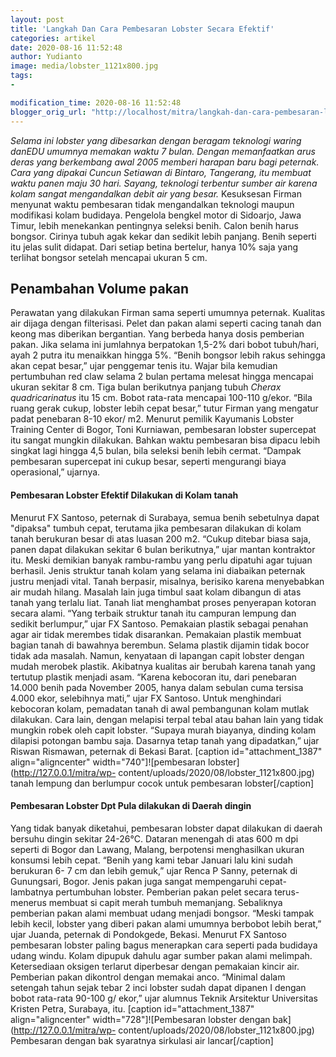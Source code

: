 ```yaml
---
layout: post
title: 'Langkah Dan Cara Pembesaran Lobster Secara Efektif'
categories: artikel
date: 2020-08-16 11:52:48
author: Yudianto
image: media/lobster_1121x800.jpg
tags:
- 

modification_time: 2020-08-16 11:52:48
blogger_orig_url: "http://localhost/mitra/langkah-dan-cara-pembesaran-lobster.html"
---
```


_Selama ini lobster yang dibesarkan dengan beragam teknologi waring danEDU
umumnya memakan waktu 7 bulan. Dengan memanfaatkan arus deras yang berkembang
awal 2005 memberi harapan baru bagi peternak. Cara yang dipakai Cuncun
Setiawan di Bintaro, Tangerang, itu membuat waktu panen maju 30 hari. Sayang,
teknologi terbentur sumber air karena kolam sangat mengandalkan debit air yang
besar._ Kesuksesan Firman menyunat waktu pembesaran tidak mengandalkan
teknologi maupun modifikasi kolam budidaya. Pengelola bengkel motor di
Sidoarjo, Jawa Timur, lebih menekankan pentingnya seleksi benih. Calon benih
harus bongsor. Cirinya tubuh agak kekar dan sedikit lebih panjang. Benih
seperti itu jelas sulit didapat. Dari setiap betina bertelur, hanya 10% saja
yang terlihat bongsor setelah mencapai ukuran 5 cm.

## Penambahan Volume pakan

Perawatan yang dilakukan Firman sama seperti umumnya peternak. Kualitas air
dijaga dengan filterisasi. Pelet dan pakan alami seperti cacing tanah dan
keong mas diberikan bergantian. Yang berbeda hanya dosis pemberian pakan. Jika
selama ini jumlahnya berpatokan 1,5-2% dari bobot tubuh/hari, ayah 2 putra itu
menaikkan hingga 5%. “Benih bongsor lebih rakus sehingga akan cepat besar,”
ujar penggemar tenis itu. Wajar bila kemudian pertumbuhan red claw selama 2
bulan pertama melesat hingga mencapai ukuran sekitar 8 cm. Tiga bulan
berikutnya panjang tubuh _Cherax quadricarinatus_ itu 15 cm. Bobot rata-rata
mencapai 100-110 g/ekor. “Bila ruang gerak cukup, lobster lebih cepat besar,”
tutur Firman yang mengatur padat penebaran 8-10 ekor/ m2. Menurut pemilik
Kayumanis Lobster Training Center di Bogor, Toni Kurniawan, pembesaran lobster
supercepat itu sangat mungkin dilakukan. Bahkan waktu pembesaran bisa dipacu
lebih singkat lagi hingga 4,5 bulan, bila seleksi benih lebih cermat. “Dampak
pembesaran supercepat ini cukup besar, seperti mengurangi biaya operasional,”
ujarnya.

#### Pembesaran Lobster Efektif Dilakukan di Kolam tanah

Menurut FX Santoso, peternak di Surabaya, semua benih sebetulnya dapat
"dipaksa" tumbuh cepat, terutama jika pembesaran dilakukan di kolam tanah
berukuran besar di atas luasan 200 m2. “Cukup ditebar biasa saja, panen dapat
dilakukan sekitar 6 bulan berikutnya,” ujar mantan kontraktor itu. Meski
demikian banyak rambu-rambu yang perlu dipatuhi agar tujuan berhasil. Jenis
struktur tanah kolam yang selama ini diabaikan peternak justru menjadi vital.
Tanah berpasir, misalnya, berisiko karena menyebabkan air mudah hilang.
Masalah lain juga timbul saat kolam dibangun di atas tanah yang terlalu liat.
Tanah liat menghambat proses penyerapan kotoran secara alami. “Yang terbaik
struktur tanah itu campuran lempung dan sedikit berlumpur,” ujar FX Santoso.
Pemakaian plastik sebagai penahan agar air tidak merembes tidak disarankan.
Pemakaian plastik membuat bagian tanah di bawahnya berembun. Selama plastik
dijamin tidak bocor tidak ada masalah. Namun, kenyataan di lapangan capit
lobster dengan mudah merobek plastik. Akibatnya kualitas air berubah karena
tanah yang tertutup plastik menjadi asam. “Karena kebocoran itu, dari
penebaran 14.000 benih pada November 2005, hanya dalam sebulan cuma tersisa
4.000 ekor, selebihnya mati,” ujar FX Santoso. Untuk menghindari kebocoran
kolam, pemadatan tanah di awal pembangunan kolam mutlak dilakukan. Cara lain,
dengan melapisi terpal tebal atau bahan lain yang tidak mungkin robek oleh
capit lobster. “Supaya murah biayanya, dinding kolam dilapisi potongan bambu
saja. Dasarnya tetap tanah yang dipadatkan,” ujar Riswan Rismawan, peternak di
Bekasi Barat. [caption id="attachment_1387" align="aligncenter"
width="740"]![pembesaran lobster](http://127.0.0.1/mitra/wp-
content/uploads/2020/08/lobster_1121x800.jpg) tanah lempung dan berlumpur
cocok untuk pembesaran lobster[/caption]

#### Pembesaran Lobster Dpt Pula dilakukan di Daerah dingin

Yang tidak banyak diketahui, pembesaran lobster dapat dilakukan di daerah
bersuhu dingin sekitar 24-26°C. Dataran menengah di atas 600 m dpi seperti di
Bogor dan Lawang, Malang, berpotensi menghasilkan ukuran konsumsi lebih cepat.
“Benih yang kami tebar Januari lalu kini sudah berukuran 6- 7 cm dan lebih
gemuk,” ujar Renca P Sanny, peternak di Gunungsari, Bogor. Jenis pakan juga
sangat mempengaruhi cepat-lambatnya pertumbuhan lobster. Pemberian pakan pelet
secara terus-menerus membuat si capit merah tumbuh memanjang. Sebaliknya
pemberian pakan alami membuat udang menjadi bongsor. “Meski tampak lebih
kecil, lobster yang diberi pakan alami umumnya berbobot lebih berat,” ujar
Juanda, peternak di Pondokgede, Bekasi. Menurut FX Santoso pembesaran lobster
paling bagus menerapkan cara seperti pada budidaya udang windu. Kolam dipupuk
dahulu agar sumber pakan alami melimpah. Ketersediaan oksigen terlarut
diperbesar dengan pemakaian kincir air. Pemberian pakan dikontrol dengan
memakai anco. “Minimal dalam setengah tahun sejak tebar 2 inci lobster sudah
dapat dipanen I dengan bobot rata-rata 90-100 g/ ekor,” ujar alumnus Teknik
Arsitektur Universitas Kristen Petra, Surabaya, itu. [caption
id="attachment_1387" align="aligncenter" width="728"]![Pembesaran lobster
dengan bak](http://127.0.0.1/mitra/wp-
content/uploads/2020/08/lobster_1121x800.jpg) Pembesaran dengan bak syaratnya
sirkulasi air lancar[/caption]


